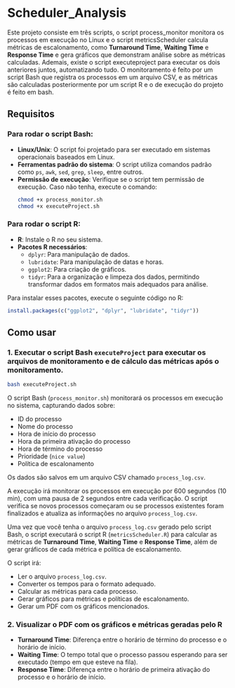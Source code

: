 
# Scheduler_Analysis

Este projeto consiste em três scripts, o script process_monitor   monitora os processos em execução no Linux e o script metricsScheduler calcula métricas de escalonamento, como **Turnaround Time**, **Waiting Time** e **Response Time** e gera gráficos que demonstram análise sobre as métricas calculadas. Ademais, existe o script executeproject para executar os dois anteriores juntos, automatizando tudo. O monitoramento é feito por um script Bash que registra os processos em um arquivo CSV, e as métricas são calculadas posteriormente por um script R e o de execução do projeto é feito em bash.

## Requisitos

### Para rodar o script Bash:

- **Linux/Unix**: O script foi projetado para ser executado em sistemas operacionais baseados em Linux.
- **Ferramentas padrão do sistema**: O script utiliza comandos padrão como `ps`, `awk`, `sed`, `grep`, `sleep`, entre outros.
- **Permissão de execução**: Verifique se o script tem permissão de execução. Caso não tenha, execute o comando:
  ```bash
  chmod +x process_monitor.sh
  chmod +x executeProject.sh
  ```

### Para rodar o script R:

- **R**: Instale o R no seu sistema.
- **Pacotes R necessários**:
  - `dplyr`: Para manipulação de dados.
  - `lubridate`: Para manipulação de datas e horas.
  - `ggplot2`: Para criação de gráficos.
  - `tidyr`: Para a organização e limpeza dos dados, permitindo transformar dados em formatos mais adequados para análise.

Para instalar esses pacotes, execute o seguinte código no R:

```R
install.packages(c("ggplot2", "dplyr", "lubridate", "tidyr"))
```
## Como usar

### 1. Executar o script Bash `executeProject` para executar os arquivos de monitoramento e de cálculo das métricas após o monitoramento.

```bash
bash executeProject.sh
```

O script Bash (`process_monitor.sh`) monitorará os processos em execução no sistema, capturando dados sobre:
- ID do processo
- Nome do processo
- Hora de início do processo
- Hora da primeira ativação do processo
- Hora de término do processo
- Prioridade (`nice value`)
- Política de escalonamento

Os dados são salvos em um arquivo CSV chamado `process_log.csv`.

A execução irá monitorar os processos em execução por 600 segundos (10 min), com uma pausa de 2 segundos entre cada verificação. O script verifica se novos processos começaram ou se processos existentes foram finalizados e atualiza as informações no arquivo `process_log.csv`.

Uma vez que você tenha o arquivo `process_log.csv` gerado pelo script Bash, o script executará o script R (`metricsScheduler.R`) para calcular as métricas de **Turnaround Time**, **Waiting Time** e **Response Time**, além de gerar gráficos de cada métrica e política de escalonamento.

O script irá:

- Ler o arquivo `process_log.csv`.
- Converter os tempos para o formato adequado.
- Calcular as métricas para cada processo.
- Gerar gráficos para métricas e políticas de escalonamento.
- Gerar um PDF com os gráficos mencionados.

### 2. Visualizar o PDF com os gráficos e métricas geradas pelo R

- **Turnaround Time**: Diferença entre o horário de término do processo e o horário de início.
- **Waiting Time**: O tempo total que o processo passou esperando para ser executado (tempo em que esteve na fila).
- **Response Time**: Diferença entre o horário de primeira ativação do processo e o horário de início.
